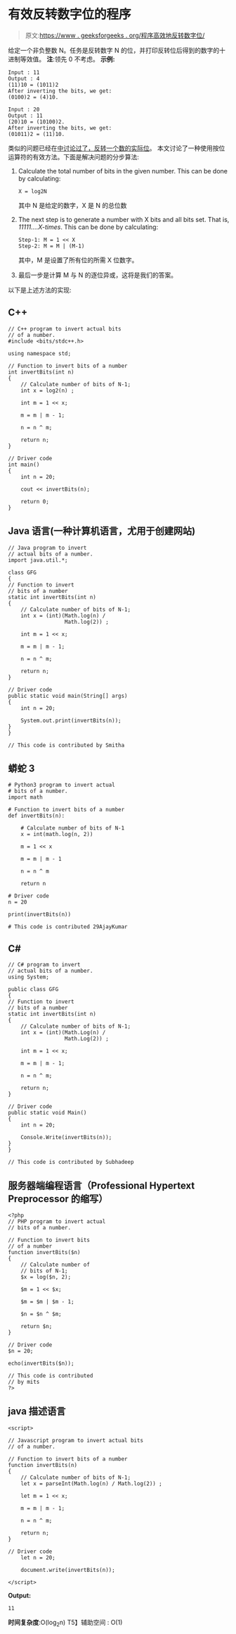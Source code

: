 # 有效反转数字位的程序

> 原文:[https://www . geeksforgeeks . org/程序高效地反转数字位/](https://www.geeksforgeeks.org/program-to-invert-bits-of-a-number-efficiently/)

给定一个非负整数 N。任务是反转数字 N 的位，并打印反转位后得到的数字的十进制等效值。
**注**:领先 0 不考虑。
**示例:**

```
Input : 11
Output : 4
(11)10 = (1011)2
After inverting the bits, we get:
(0100)2 = (4)10.

Input : 20
Output : 11
(20)10 = (10100)2.
After inverting the bits, we get:
(01011)2 = (11)10.
```

类似的问题已经在[中讨论过了，反转一个数的实际位](https://www.geeksforgeeks.org/invert-actual-bits-number/)。
本文讨论了一种使用按位运算符的有效方法。下面是解决问题的分步算法:

1.  Calculate the total number of bits in the given number. This can be done by calculating:

    ```
    X = log2N
    ```

    其中 N 是给定的数字，X 是 N 的总位数

2.  The next step is to generate a number with X bits and all bits set. That is, *11111….X-times*. This can be done by calculating:

    ```
    Step-1: M = 1 << X
    Step-2: M = M | (M-1)
    ```

    其中，M 是设置了所有位的所需 X 位数字。

3.  最后一步是计算 M 与 N 的逐位异或，这将是我们的答案。

以下是上述方法的实现:

## C++

```
// C++ program to invert actual bits
// of a number.
#include <bits/stdc++.h>

using namespace std;

// Function to invert bits of a number
int invertBits(int n)
{
    // Calculate number of bits of N-1;
    int x = log2(n) ;

    int m = 1 << x;

    m = m | m - 1;

    n = n ^ m;

    return n;
}

// Driver code
int main()
{
    int n = 20;

    cout << invertBits(n);

    return 0;
}
```

## Java 语言(一种计算机语言，尤用于创建网站)

```
// Java program to invert 
// actual bits of a number. 
import java.util.*;

class GFG
{
// Function to invert 
// bits of a number 
static int invertBits(int n) 
{ 
    // Calculate number of bits of N-1; 
    int x = (int)(Math.log(n) / 
                  Math.log(2)) ; 

    int m = 1 << x; 

    m = m | m - 1; 

    n = n ^ m; 

    return n; 
} 

// Driver code 
public static void main(String[] args) 
{ 
    int n = 20; 

    System.out.print(invertBits(n)); 
}
} 

// This code is contributed by Smitha
```

## 蟒蛇 3

```
# Python3 program to invert actual
# bits of a number.
import math

# Function to invert bits of a number
def invertBits(n):

    # Calculate number of bits of N-1
    x = int(math.log(n, 2))

    m = 1 << x

    m = m | m - 1

    n = n ^ m

    return n

# Driver code
n = 20

print(invertBits(n))

# This code is contributed 29AjayKumar
```

## C#

```
// C# program to invert 
// actual bits of a number. 
using System;

public class GFG
{
// Function to invert 
// bits of a number 
static int invertBits(int n) 
{ 
    // Calculate number of bits of N-1; 
    int x = (int)(Math.Log(n) / 
                  Math.Log(2)) ; 

    int m = 1 << x; 

    m = m | m - 1; 

    n = n ^ m; 

    return n; 
} 

// Driver code 
public static void Main() 
{ 
    int n = 20; 

    Console.Write(invertBits(n)); 
}
} 

// This code is contributed by Subhadeep
```

## 服务器端编程语言（Professional Hypertext Preprocessor 的缩写）

```
<?php
// PHP program to invert actual 
// bits of a number.

// Function to invert bits 
// of a number
function invertBits($n)
{
    // Calculate number of
    // bits of N-1;
    $x = log($n, 2);

    $m = 1 << $x;

    $m = $m | $m - 1;

    $n = $n ^ $m;

    return $n;
}

// Driver code
$n = 20;

echo(invertBits($n));

// This code is contributed 
// by mits
?>
```

## java 描述语言

```
<script>

// Javascript program to invert actual bits
// of a number.

// Function to invert bits of a number
function invertBits(n)
{
    // Calculate number of bits of N-1;
    let x = parseInt(Math.log(n) / Math.log(2)) ;

    let m = 1 << x;

    m = m | m - 1;

    n = n ^ m;

    return n;
}

// Driver code
    let n = 20;

    document.write(invertBits(n));

</script>
```

**Output:** 

```
11
```

**时间复杂度**:O(log<sub>2</sub>n)
T5】辅助空间 : O(1)
